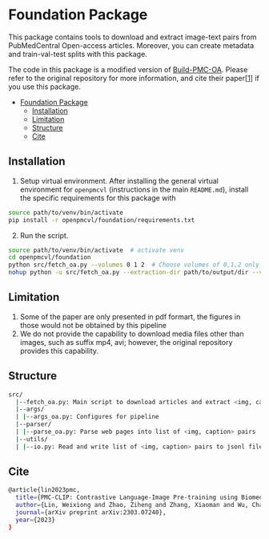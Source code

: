 # Foundation Package

This package contains tools to download and extract image-text pairs from PubMedCentral Open-access articles.
Moreover, you can create metadata and train-val-test splits with this package.

The code in this package is a modified version of [Build-PMC-OA](https://github.com/WeixiongLin/Build-PMC-OA).
Please refer to the original repository for more information, and cite their paper[[1]](#cite) if you use this package.

- [Foundation Package](#foundation-package)
  - [Installation](#installation)
  - [Limitation](#limitation)
  - [Structure](#structure)
  - [Cite](#cite)


## Installation

1. Setup virtual environment.
After installing the general virtual environment for `openpmcvl` (instructions in the main `README.md`),
install the specific requirements for this package with
```bash
source path/to/venv/bin/activate
pip install -r openpmcvl/foundation/requirements.txt
```

2. Run the script.

```bash
source path/to/venv/bin/activate  # activate venv
cd openpmcvl/foundation
python src/fetch_oa.py --volumes 0 1 2  # Choose volumes of 0,1,2 only
nohup python -u src/fetch_oa.py --extraction-dir path/to/output/dir --volumes 0 > output.txt  # write output to a file
```


## Limitation

1. Some of the paper are only presented in pdf formart, the figures in those would not be obtained by this pipeline
2. We do not provide the capability to download media files other than images, such as suffix mp4, avi; however, the original repository provides this capability.


## Structure

```bash
src/
  |--fetch_oa.py: Main script to download articles and extract <img, caption> pairs.
  |--args/
  | |--args_oa.py: Configures for pipeline
  |--parser/
  | |--parse_oa.py: Parse web pages into list of <img, caption> pairs
  |--utils/
  | |--io.py: Read and write list of <img, caption> pairs to jsonl file.
```


## Cite
```bash
@article{lin2023pmc,
  title={PMC-CLIP: Contrastive Language-Image Pre-training using Biomedical Documents},
  author={Lin, Weixiong and Zhao, Ziheng and Zhang, Xiaoman and Wu, Chaoyi and Zhang, Ya and Wang, Yanfeng and Xie, Weidi},
  journal={arXiv preprint arXiv:2303.07240},
  year={2023}
}
```
